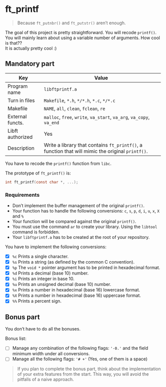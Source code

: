 # ft_printf

> Because `ft_putnbr()` and `ft_putstr()` aren’t enough.

The goal of this project is pretty straightforward. You will recode `printf()`.<br/>
You will mainly learn about using a variable number of arguments. How cool is that??<br/>
It is actually pretty cool :)

## Mandatory part

| Key              | Value                                                                                            |
|------------------|--------------------------------------------------------------------------------------------------|
| Program name     | `libftprintf.a`                                                                                  |
| Turn in files    | `Makefile`, `*.h`, `*/*.h`, `*.c`, `*/*.c`                                                       |
| Makefile         | `NAME`, `all`, `clean`, `fclean`, `re`                                                           |
| External functs. | `malloc`, `free`, `write`, `va_start`, `va_arg`, `va_copy`, `va_end`                             |
| Libft authorized | Yes                                                                                              |
| Description      | Write a library that contains `ft_printf()`, a function that will mimic the original `printf()`. |

You have to recode the `printf()` function from `libc`.

The prototype of `ft_printf()` is:

```c
int	ft_printf(const char *, ...);
```

### Requirements
- Don’t implement the buffer management of the original `printf()`.
- Your function has to handle the following conversions: `c`, `s`, `p`, `d`, `i`, `u`, `x`, `X` and `%`
- Your function will be compared against the original `printf()`.
- You must use the command `ar` to create your library. Using the `libtool` command is forbidden.
- Your `libftprintf.a` has to be created at the root of your repository.

You have to implement the following conversions:
- [x] `%c` Prints a single character.
- [x] `%s` Prints a string (as defined by the common C convention).
- [x] `%p` The `void *` pointer argument has to be printed in hexadecimal format.
- [x] `%d` Prints a decimal (base 10) number.
- [x] `%i` Prints an integer in base 10.
- [x] `%u` Prints an unsigned decimal (base 10) number.
- [x] `%x` Prints a number in hexadecimal (base 16) lowercase format.
- [x] `%X` Prints a number in hexadecimal (base 16) uppercase format.
- [x] `%%` Prints a percent sign.

## Bonus part

You don’t have to do all the bonuses.

Bonus list:
- [ ] Manage any combination of the following flags: `'-0.'` and the field minimum width under all conversions.
- [ ] Manage all the following flags: `'# +'` (Yes, one of them is a space)

> If you plan to complete the bonus part, think about the implementation of your extra features from the start. This way, you will avoid the pitfalls of a naive approach.
